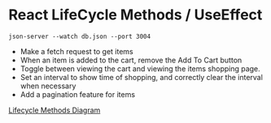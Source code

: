 # React LifeCycle Methods / UseEffect
`json-server --watch db.json --port 3004`

- Make a fetch request to get items
- When an item is added to the cart, remove the Add To Cart button 
- Toggle between viewing the cart and viewing the items shopping page.
- Set an interval to show time of shopping, and correctly clear the interval when necessary
- Add a pagination feature for items

[Lifecycle Methods Diagram](https://projects.wojtekmaj.pl/react-lifecycle-methods-diagram/)
